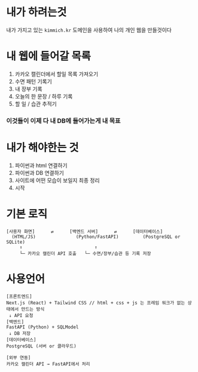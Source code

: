 # 내가 하려는것
내가 가지고 있는 ```kimmich.kr``` 도메인을 사용하여 나의 개인 웹을 만들것이다
# 내 웹에 들어갈 목록
1. 카카오 캘린더에서 할일 목록 가져오기
2. 수면 패턴 기록기
3. 내 장부 기록
4. 오늘의 한 문장 / 하루 기록
5. 할 일 / 습관 추적기
### 이것들이 이제 다 내 DB에 들어가는게 내 목표

# 내가 해야한는 것
1. 파이썬과 html 연결하기
2. 파이썬과 DB 연결하기
3. 사이트에 어떤 모습이 보일지 최종 정리
4. 시작



# 기본 로직
```
[사용자 화면]      ⇄      [백엔드 서버]      ⇄      [데이터베이스]
  (HTML/JS)               (Python/FastAPI)         (PostgreSQL or SQLite)
     ↑                           ↑
     └─ 카카오 캘린더 API 호출   └─ 수면/장부/습관 등 기록 저장
```
# 사용언어
```
[프론트엔드]
Next.js (React) + Tailwind CSS // html + css + js 는 프레임 워크가 없는 상태에서 만드는 방식
 ↓ API 요청
[백엔드]
FastAPI (Python) + SQLModel
 ↓ DB 저장
[데이터베이스]
PostgreSQL (서버 or 클라우드)

[외부 연동]
카카오 캘린더 API → FastAPI에서 처리
```


